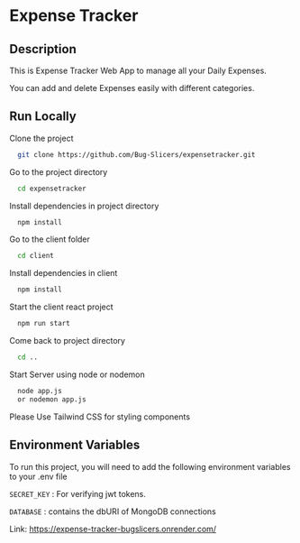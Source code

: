 
# Expense Tracker


## Description

This is Expense Tracker Web App to manage all your Daily Expenses.

You can add and delete Expenses easily with different categories.

## Run Locally

Clone the project

```bash
  git clone https://github.com/Bug-Slicers/expensetracker.git
```

Go to the project directory

```bash
  cd expensetracker
```


Install dependencies in project directory

```bash
  npm install
```
Go to the client folder

```bash
  cd client
```
Install dependencies in client

```bash
  npm install
```

Start the client react project

```bash
  npm run start
```

Come back to project directory

```bash
  cd ..
```
Start Server using node or nodemon

```bash
  node app.js 
  or nodemon app.js
```


Please Use Tailwind CSS for styling components

## Environment Variables

To run this project, you will need to add the following environment variables to your .env file

`SECRET_KEY` : For verifying jwt tokens.

`DATABASE` : contains the dbURI of MongoDB connections

Link:
https://expense-tracker-bugslicers.onrender.com/


